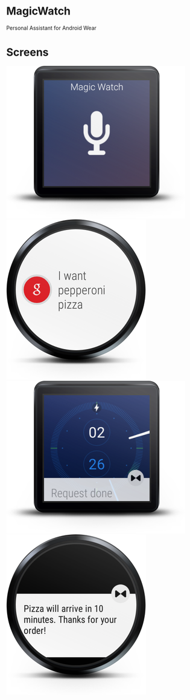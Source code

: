 # MagicWatch
Personal Assistant for Android Wear

# Screens
![alt tag](https://raw.githubusercontent.com/martinlosak/MagicWatch/master/app/src/main/res/drawable/screen1.png)
![alt tag](https://raw.githubusercontent.com/martinlosak/MagicWatch/master/app/src/main/res/drawable/screen.png)
![alt tag](https://raw.githubusercontent.com/martinlosak/MagicWatch/master/app/src/main/res/drawable/screen2.png)
![alt tag](https://raw.githubusercontent.com/martinlosak/MagicWatch/master/app/src/main/res/drawable/screen3.png)
